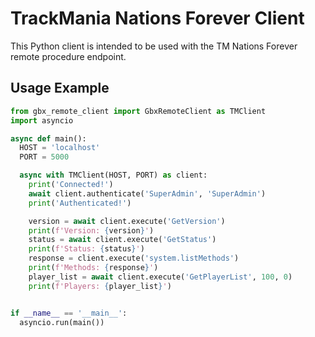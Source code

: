 # TrackMania Nations Forever Client

This Python client is intended to be used with the TM Nations Forever remote procedure endpoint.

## Usage Example

```python
from gbx_remote_client import GbxRemoteClient as TMClient
import asyncio

async def main():
  HOST = 'localhost'
  PORT = 5000

  async with TMClient(HOST, PORT) as client:
    print('Connected!')
    await client.authenticate('SuperAdmin', 'SuperAdmin')
    print('Authenticated!')

    version = await client.execute('GetVersion')
    print(f'Version: {version}')
    status = await client.execute('GetStatus')
    print(f'Status: {status}')
    response = client.execute('system.listMethods')
    print(f'Methods: {response}')
    player_list = await client.execute('GetPlayerList', 100, 0)
    print(f'Players: {player_list}')


if __name__ == '__main__':
  asyncio.run(main())
```
